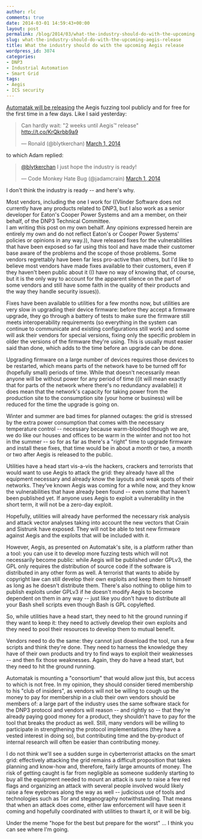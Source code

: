 ```yaml
---
author: rlc
comments: true
date: 2014-03-01 14:59:43+00:00
layout: post
permalink: /blog/2014/03/what-the-industry-should-do-with-the-upcoming-aegis-release/
slug: what-the-industry-should-do-with-the-upcoming-aegis-release
title: What the industry should do with the upcoming Aegis release
wordpress_id: 3074
categories:
- DNP3
- Industrial Automation
- Smart Grid
tags:
- Aegis
- ICS security
---
```


[Automatak will be releasing](http://automatak.net/wordpress/?p=482) the Aegis fuzzing tool publicly and for free for the first time in a few days. Like I said yesterday:

<blockquote class="twitter-tweet" data-lang="en"><p lang="en" dir="ltr">Can hardly wait:  &quot;2 weeks until Aegis™ release&quot; <a href="http://t.co/KrQkrbb9a9">http://t.co/KrQkrbb9a9</a></p>&mdash; Ronald (@blytkerchan) <a href="https://twitter.com/blytkerchan/status/439582028259147777?ref_src=twsrc%5Etfw">March 1, 2014</a></blockquote>
<script async src="https://platform.twitter.com/widgets.js" charset="utf-8"></script>

to which Adam replied:

<blockquote class="twitter-tweet" data-conversation="none" data-lang="en"><p lang="en" dir="ltr"><a href="https://twitter.com/blytkerchan?ref_src=twsrc%5Etfw">@blytkerchan</a> I just hope the industry is ready!</p>&mdash; Code Monkey Hate Bug (@jadamcrain) <a href="https://twitter.com/jadamcrain/status/439774683827679233?ref_src=twsrc%5Etfw">March 1, 2014</a></blockquote>
<script async src="https://platform.twitter.com/widgets.js" charset="utf-8"></script>

I don't think the industry is ready -- and here's why.

<!--more-->

Most vendors, including the one I work for ((Vlinder Software does not currently have any products related to DNP3, but I also work as a senior developer for Eaton's Cooper Power Systems and am a member, on their behalf, of the DNP3 Technical Committee.  
I am writing this post on my own behalf. Any opinions expressed herein are entirely my own and do not reflect Eaton's or Cooper Power Systems' policies or opinions in any way.)), have released fixes for the vulnerabilities that have been exposed so far using this tool and have made their customer base aware of the problems and the scope of those problems. Some vendors regrettably have been far less pro-active than others, but I'd like to believe most vendors have made fixes available to their customers, even if they haven't been public about it ((I have no way of knowing that, of course, but it is the only way to account for the apparent silence on the part of some vendors and still have some faith in the quality of their products and the way they handle security issues)).

Fixes have been available to utilities for a few months now, but utilities are very slow in upgrading their device firmware: before they accept a firmware upgrade, they go through a battery of tests to make sure the firmware still meets interoperability requirements (so everything in the system can continue to communicate and existing configurations still work) and some will ask their vendors for special versions, fixing only the specific problem in older the versions of the firmware they're using. This is usually must easier said than done, which adds to the time before an upgrade can be done.

Upgrading firmware on a large number of devices requires those devices to be restarted, which means parts of the network have to be turned off for (hopefully small) periods of time. While that doesn't necessarily mean anyone will be without power for any period of time ((it will mean exactly that for parts of the network where there's no redundancy available)) it does mean that the network's capacity for taking power from the production site to the consumption site (your home or business) will be reduced for the time the upgrade is going on.

Winter and summer are bad times for planned outages: the grid is stressed by the extra power consumption that comes with the necessary temperature control -- necessary because warm-blooded though we are, we do like our houses and offices to be warm in the winter and not too hot in the summer -- so for as far as there's a "right" time to upgrade firmware and install these fixes, that time would be in about a month or two, a month or two after Aegis is released to the public.

Utilities have a head start vis-a-vis the hackers, crackers and terrorists that would want to use Aegis to attack the grid: they already have all the equipment necessary and already know the layouts and weak spots of their networks. They've known Aegis was coming for a while now, and they know the vulnerabilities that have already been found -- even some that haven't been published yet. If anyone uses Aegis to exploit a vulnerability in the short term, it will not be a zero-day exploit.

Hopefully, utilities will already have performed the necessary risk analysis and attack vector analyses taking into account the new vectors that Crain and Sistrunk have exposed. They will not be able to test new firmware against Aegis and the exploits that will be included with it.

However, Aegis, as presented on Automatak's site, is a platform rather than a tool: you can use it to develop more fuzzing tests which will not necessarily become public: while Aegis will be published under GPLv3, the GPL only requires the distribution of source code if the software is distributed in any other form as well. A terrorist that wants to abide by copyright law can still develop their own exploits and keep them to himself as long as he doesn't distribute them. There's also nothing to oblige him to publish exploits under GPLv3 if he doesn't modify Aegis to become dependent on them in any way -- just like you don't have to distribute all your Bash shell scripts even though Bash is GPL copylefted.

So, while utilities have a head start, they need to hit the ground running if they want to keep it: they need to actively develop their own exploits and they need to pool their resources to develop them to mutual benefit.

Vendors need to do the same: they cannot just download the tool, run a few scripts and think they're done. They need to harness the knowledge they have of their own products and try to find ways to exploit their weaknesses -- and then fix those weaknesses. Again, they do have a head start, but they need to hit the ground running.

Automatak is mounting a "consortium" that would allow just this, but access to which is not free. In my opinion, they should consider tiered membership to his "club of insiders", as vendors will not be willing to cough up the money to pay for membership in a club their own vendors should be members of: a large part of the industry uses the same software stack for the DNP3 protocol and vendors will reason -- and rightly so -- that they're already paying good money for a product, they shouldn't have to pay for the tool that breaks the product as well. Still, many vendors will be willing to participate in strengthening the protocol implementations (they have a vested interest in doing so), but contributing time and the by-product of internal research will often be easier than contributing money. 

I do not think we'll see a sudden surge in cyberterrorist attacks on the smart grid: effectively attacking the grid remains a difficult proposition that takes planning and know-how and, therefore, fairly large amounts of money. The risk of getting caught is far from negligible as someone suddenly starting to buy all the equipment needed to mount an attack is sure to raise a few red flags and organizing an attack with several people involved would likely raise a few eyebrows along the way as well -- judicious use of tools and technologies such as Tor and steganography notwithstanding. That means that when an attack does come, either law enforcement will have seen it coming and hopefully coordinated with utilities to thwart it, or it will be big.

Under the meme "hope for the best but prepare for the worst" ... I think you can see where I'm going.
